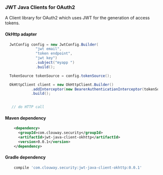 ### JWT Java Clients for OAuth2
 
A Client library for OAuth2 which uses JWT for the generation of access tokens.
 
#### OkHttp adapter

```java
  JwtConfig config = new JwtConfig.Builder(
              "jwt email",
              "token endpoint",
              "jwt key")
              .subject("myapp ")
              .build();

  TokenSource tokenSource = config.tokenSource();

  OkHttpClient client = new OkHttpClient.Builder()
            .addInterceptor(new BearerAuthenticationInterceptor(tokenSource))
            .build();
  

   // do HTTP call
```

#### Maven dependency 

```xml  
    <dependency>
      <groupId>com.clouway.security</groupId>
      <artifactId>jwt-java-client-okhttp</artifactId>
      <version>0.0.1</version>
    </dependency>
```

#### Gradle dependency

```groovy
    compile 'com.clouway.security:jwt-java-client-okhttp:0.0.1'
```



